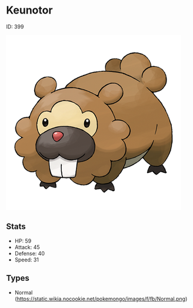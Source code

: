 # Keunotor


ID: 399

![](https://raw.githubusercontent.com/PokeAPI/sprites/master/sprites/pokemon/other/official-artwork/399.png "Keunotor")

## Stats


 - HP: 59
 - Attack: 45
 - Defense: 40
 - Speed: 31

## Types


 - Normal (https://static.wikia.nocookie.net/pokemongo/images/f/fb/Normal.png)
